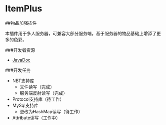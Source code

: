 # ItemPlus
##物品加强插件

本插件用于多人服务器，可兼容大部分服务端，基于服务器的物品基础上增添了更多的色彩。

###开发者资源
* [JavaDoc](http://tribeserver.github.io/ItemPlus)

###开发任务
* NBT支持库
  * 文件读写（完成）
  * 服务端反射读写（完成）
* Protocol支持库（待工作）
* MySql支持库
  * 更改为HashMap读写（待工作）
* Attribute读写（工作中）
